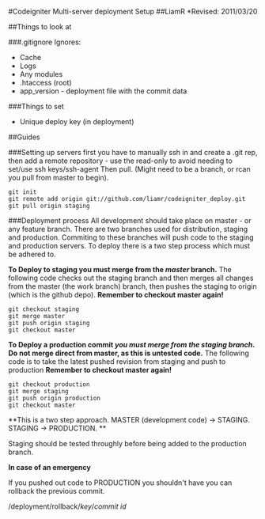 #Codeigniter Multi-server deployment Setup
##LiamR
*Revised: 2011/03/20

##Things to look at

###.gitignore
Ignores:

- Cache
- Logs
- Any modules
- .htaccess (root)
- app_version - deployment file with the commit data

###Things to set

- Unique deploy key (in deployment)





##Guides

###Setting up servers
first you have to manually ssh in and create a .git rep, then
add a remote repository - use the read-only to avoid needing to set/use ssh keys/ssh-agent
Then pull. (Might need to be a branch, or rcan you pull from master to begin).

	git init
	git remote add origin git://github.com/liamr/codeigniter_deploy.git
	git pull origin staging

###Deployment process
All development should take place on master - or any feature branch.
There are two branches used for distribution, staging and production. Commiting to these branches will push code to the staging and production servers. To deploy there is a two step process which must be adhered to. 

**To Deploy to staging you must merge from the *master* branch.**
The following code checks out the staging branch and then merges all changes from the master (the work branch) branch, then pushes the staging to origin (which is the github depo).
**Remember to checkout master again!**

	git checkout staging
	git merge master
	git push origin staging
	git checkout master

**To Deploy a production commit *you must merge from the staging branch*. Do not merge direct from master, as this is untested code.**
The following code is to take the latest pushed revision from staging and push to production
**Remember to checkout master again!**

	git checkout production
	git merge staging
	git push origin production
	git checkout master

**This is a two step approach. MASTER (development code) -> STAGING. STAGING -> PRODUCTION. **

Staging should be tested throughly before being added to the production branch.

**In case of an emergency**

If you pushed out code to PRODUCTION you shouldn't have you can rollback the previous commit.

/deployment/rollback/*key*/*commit id*





	

